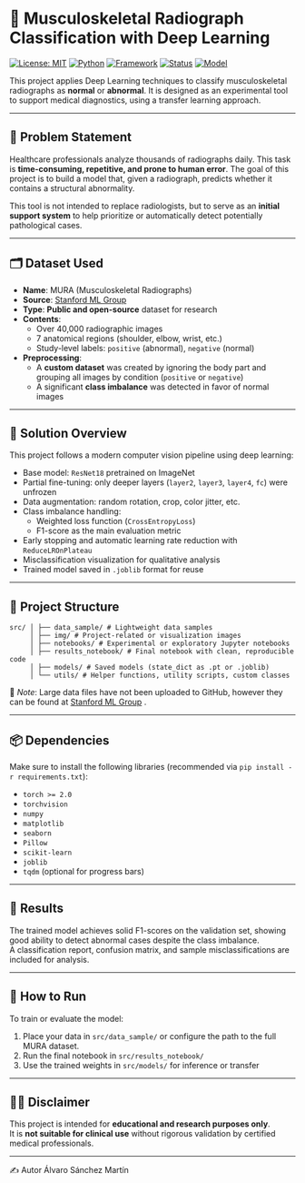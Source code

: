 # 🩻 Musculoskeletal Radiograph Classification with Deep Learning

[![License: MIT](https://img.shields.io/badge/License-MIT-green.svg)](LICENSE)
[![Python](https://img.shields.io/badge/Python-3.10+-blue.svg)](https://www.python.org/)
[![Framework](https://img.shields.io/badge/PyTorch-%3E=2.0-orange)](https://pytorch.org/)
[![Status](https://img.shields.io/badge/status-Completed-brightgreen.svg)]()
[![Model](https://img.shields.io/badge/model-ResNet18-blueviolet)]()

This project applies Deep Learning techniques to classify musculoskeletal radiographs as **normal** or **abnormal**. It is designed as an experimental tool to support medical diagnostics, using a transfer learning approach.

---

## 🎯 Problem Statement

Healthcare professionals analyze thousands of radiographs daily. This task is **time-consuming, repetitive, and prone to human error**. The goal of this project is to build a model that, given a radiograph, predicts whether it contains a structural abnormality.

This tool is not intended to replace radiologists, but to serve as an **initial support system** to help prioritize or automatically detect potentially pathological cases.

---

## 🗂️ Dataset Used

- **Name**: MURA (Musculoskeletal Radiographs)
- **Source**: [Stanford ML Group](https://stanfordmlgroup.github.io/competitions/mura/)
- **Type**: **Public and open-source** dataset for research
- **Contents**:
  - Over 40,000 radiographic images
  - 7 anatomical regions (shoulder, elbow, wrist, etc.)
  - Study-level labels: `positive` (abnormal), `negative` (normal)
- **Preprocessing**:
  - A **custom dataset** was created by ignoring the body part and grouping all images by condition (`positive` or `negative`)
  - A significant **class imbalance** was detected in favor of normal images

---

## 🧠 Solution Overview

This project follows a modern computer vision pipeline using deep learning:

- Base model: `ResNet18` pretrained on ImageNet
- Partial fine-tuning: only deeper layers (`layer2`, `layer3`, `layer4`, `fc`) were unfrozen
- Data augmentation: random rotation, crop, color jitter, etc.
- Class imbalance handling:
  - Weighted loss function (`CrossEntropyLoss`)
  - F1-score as the main evaluation metric
- Early stopping and automatic learning rate reduction with `ReduceLROnPlateau`
- Misclassification visualization for qualitative analysis
- Trained model saved in `.joblib` format for reuse

---

## 🧱 Project Structure

```plaintext
src/ │ ├── data_sample/ # Lightweight data samples
     │ ├── img/ # Project-related or visualization images 
     │ ├── notebooks/ # Experimental or exploratory Jupyter notebooks
     │ ├── results_notebook/ # Final notebook with clean, reproducible code
     │ ├── models/ # Saved models (state_dict as .pt or .joblib)
     │ └── utils/ # Helper functions, utility scripts, custom classes
```

📌 *Note*: Large data files have not been uploaded to GitHub, however they can be found at [Stanford ML Group](https://stanfordmlgroup.github.io/competitions/mura/) .

---

## 📦 Dependencies

Make sure to install the following libraries (recommended via `pip install -r requirements.txt`):

- `torch >= 2.0`
- `torchvision`
- `numpy`
- `matplotlib`
- `seaborn`
- `Pillow`
- `scikit-learn`
- `joblib`
- `tqdm` (optional for progress bars)

---

## 🧪 Results

The trained model achieves solid F1-scores on the validation set, showing good ability to detect abnormal cases despite the class imbalance.  
A classification report, confusion matrix, and sample misclassifications are included for analysis.

---

## 🚀 How to Run

To train or evaluate the model:

1. Place your data in `src/data_sample/` or configure the path to the full MURA dataset.
2. Run the final notebook in `src/results_notebook/`
3. Use the trained weights in `src/models/` for inference or transfer

---

## 👨‍⚕️ Disclaimer

This project is intended for **educational and research purposes only**.  
It is **not suitable for clinical use** without rigorous validation by certified medical professionals.

---

✍️ Autor
Álvaro Sánchez Martín
